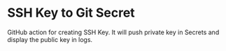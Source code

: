 # SSH Key to Git Secret
GitHub action for creating SSH Key. It will push private key in Secrets and display the public key in logs.
